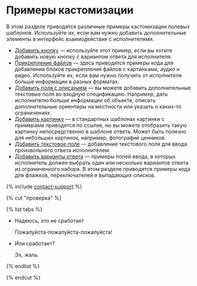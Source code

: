 # Примеры кастомизации

В этом разделе приводятся различные примеры кастомизации полевых шаблонов. Используйте их, если вам нужно добавить дополнительные элементы в интерфейс взаимодействия с исполнителями.

- [Добавить кнопку](advanced-features-button.md) — используйте этот пример, если вы хотите добавить новую кнопку с вариантом ответа для исполнителя.
- [Прикрепление файлов](advanced-features-attach.md) — здесь приводятся примеры кода для добавления блоков прикрепления файлов с картинками, аудио и видео. Используйте их, если вам нужно получить от исполнителя больше информации в разных форматах.
- [Добавить поля с описанием](advanced-features-input-data.md) — вы можете добавить дополнительные текстовые поля во входную спецификацию. Например, дать исполнителю больше информации об объекте, описать дополнительные ориентиры на местности или указать о каких-то ограничениях.
- [Добавить картинку](advanced-features-show-pic.md) — в стандартных шаблонах картинки с примерами приводятся по ссылке, но вы можете отобразить такую картинку непосредственно в шаблоне ответа. Может быть полезно для небольших картинок, например, фотографий ценников.
- [Добавить текстовое поле](advanced-features-input-string.md) — добавление текстового поля для ввода произвольного ответа исполнителем.
- [Добавить варианты ответа](advanced-features-input-selector.md) — примеры полей ввода, в которых исполнитель должен выбрать один или несколько вариантов ответа из ограниченного набора. В этом разделе приводятся примеры кода для флажков, переключателей и выпадающих списков.

{% include [contact-support](../_includes/contact-support-help.md) %}

{% cut "проверка" %}

{% list tabs %}

- Надеюсь, это не сработает

  Пожалуйста-пожалуйста-пожалуйста!

- Или сработает?

  Эх, жаль.

{% endlist %}

{% endcut %}